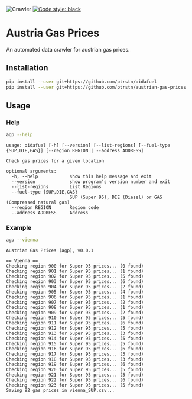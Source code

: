 ![Crawler](https://github.com/ptrstn/austrian-gas-prices/actions/workflows/data-crawler.yml/badge.svg)
[![Code style: black](https://img.shields.io/badge/code%20style-black-000000.svg)](https://github.com/psf/black)

# Austria Gas Prices

An automated data crawler for austrian gas prices.

## Installation

```bash
pip install --user git+https://github.com/ptrstn/oidafuel
pip install --user git+https://github.com/ptrstn/austrian-gas-prices
```

## Usage

### Help

```bash
agp --help
```

```
usage: oidafuel [-h] [--version] [--list-regions] [--fuel-type {SUP,DIE,GAS}] [--region REGION | --address ADDRESS]

Check gas prices for a given location

optional arguments:
  -h, --help            show this help message and exit
  --version             show program's version number and exit
  --list-regions        List Regions
  --fuel-type {SUP,DIE,GAS}
                        SUP (Super 95), DIE (Diesel) or GAS (Compressed natural gas)
  --region REGION       Region code
  --address ADDRESS     Address
```

### Example

```bash
agp --vienna
```

```
Austrian Gas Prices (agp), v0.0.1

== Vienna ==
Checking region 900 for Super 95 prices... (0 found)
Checking region 901 for Super 95 prices... (1 found)
Checking region 902 for Super 95 prices... (5 found)
Checking region 903 for Super 95 prices... (6 found)
Checking region 904 for Super 95 prices... (2 found)
Checking region 905 for Super 95 prices... (4 found)
Checking region 906 for Super 95 prices... (1 found)
Checking region 907 for Super 95 prices... (2 found)
Checking region 908 for Super 95 prices... (1 found)
Checking region 909 for Super 95 prices... (2 found)
Checking region 910 for Super 95 prices... (5 found)
Checking region 911 for Super 95 prices... (6 found)
Checking region 912 for Super 95 prices... (5 found)
Checking region 913 for Super 95 prices... (3 found)
Checking region 914 for Super 95 prices... (5 found)
Checking region 915 for Super 95 prices... (5 found)
Checking region 916 for Super 95 prices... (6 found)
Checking region 917 for Super 95 prices... (3 found)
Checking region 918 for Super 95 prices... (3 found)
Checking region 919 for Super 95 prices... (6 found)
Checking region 920 for Super 95 prices... (5 found)
Checking region 921 for Super 95 prices... (5 found)
Checking region 922 for Super 95 prices... (6 found)
Checking region 923 for Super 95 prices... (5 found)
Saving 92 gas prices in vienna_SUP.csv...
```
